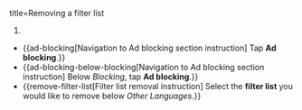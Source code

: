 title=Removing a filter list

1. <? include open-setting-android ?>
* {{ad-blocking[Navigation to Ad blocking section instruction] Tap <strong>Ad blocking</strong>.}}
* {{ad-blocking-below-blocking[Navigation to Ad blocking section instruction] Below <em>Blocking</em>, tap <strong>Ad blocking</strong>.}}
* {{remove-filter-list[Filter list removal instruction] Select the <strong>filter list</strong> you would like to remove below <em>Other Languages</em>.}}

